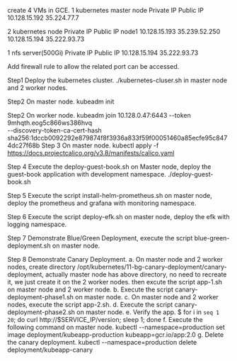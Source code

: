 create 4 VMs in GCE. 
1 kubernetes master node
Private IP    	Public IP 
10.128.15.192   35.224.77.7 

2 kubernetes node
Private IP    	Public IP 
node1
10.128.15.193	35.239.52.250   
10.128.15.194	35.222.93.73 

1 nfs server(500Gi)
Private IP    	Public IP 
10.128.15.194 	35.222.93.73  

Add firewall rule to allow the related port can be accessed.

Step1 Deploy the kubernetes cluster.
./kubernetes-cluser.sh in master node and 2 worker nodes.

Step2 On master node.
kubeadm init

Step2 On worker node.
kubeadm join 10.128.0.47:6443 --token 9mhqth.eog5c866ws386hvq \
    --discovery-token-ca-cert-hash sha256:1dccb0092292e879874f8f3936a833f59f00051460a85ecfe95c8474dc27f68b
Step 3 On master node.
kubectl apply -f https://docs.projectcalico.org/v3.8/manifests/calico.yaml

Step 4 Execute the  deploy-guest-book.sh on Master node, deploy the guest-book application with development namespace.
./deploy-guest-book.sh

Step 5 Execute the script install-helm-prometheus.sh on master node, deploy the prometheus and grafana with monitoring namespace.

Step 6 Execute the script deploy-efk.sh on master node, deploy the efk with logging namespace.

Step 7 Demonstrate Blue/Green Deployment, execute the script blue-green-deployment.sh on master node.

Step 8 Demonstrate Canary Deployment.
a. On master node and 2 worker nodes, create directory /opt/kubernetes/11-bg-canary-deployment/canary-deployment, actually master node has above directory, no need to recreate it, we just create it on the 2 worker nodes. then excute the script app-1.sh on master node and 2 worker node.
b. Execute the script canary-deployment-phase1.sh on master node.
c. On master node and 2 worker nodes, execute the script app-2.sh.
d. Execute the script canary-deployment-phase2.sh on master node.
e. Verify the app.
 $ for i in `seq 1 20`; do curl http://$SERVICE_IP/version; sleep 1;  done
f. Execute the following command on master node.
 kubectl --namespace=production set image deployment/kubeapp-production kubeapp=gcr.io/app:2.0
g. Delete the canary deployment.
kubectl --namespace=production delete deployment/kubeapp-canary


